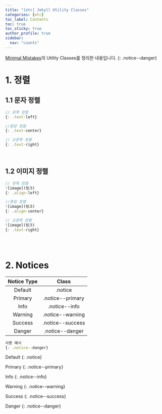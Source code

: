 ```yaml
---
title: "[etc] Jekyll Utility Classes"
categories: [etc]
toc_label: Contents
toc: true
toc_sticky: true
author_profile: true
sidebar:
  nav: "counts"
---
```


[Minimal Mistakes](https://mmistakes.github.io/minimal-mistakes/docs/quick-start-guide/)의 Utility Classes를 정리한 내용입니다.
{: .notice--danger}

# 1. 정렬

## 1.1 문자 정렬

```js
// 왼쪽 정렬
{: .text-left}

//중앙 정렬
{: .text-center}

// 오른쪽 정렬
{: .text-right}
```

<br>

## 1.2 이미지 정렬

```js
// 왼쪽 정렬
![image](링크)
{: .align-left}

//중앙 정렬
![image](링크)
{: .align-center}

// 오른쪽 정렬
![image](링크)
{: .text-right}
```

<br><br>

# 2. Notices

| Notice Type |      Class       |
| :---------: | :--------------: |
|   Default   |     .notice      |
|   Primary   | .notice--primary |
|    Info     |  .notice--info   |
|   Warning   | .notice--warning |
|   Success   | .notice--success |
|   Danger    | .notice--danger  |

```js
사용 예시
{: .notice--danger}
```

Default
{: .notice}

Primary
{: .notice--primary}

Info
{: .notice--info}

Warning
{: .notice--warning}

Success
{: .notice--success}

Danger
{: .notice--danger}
